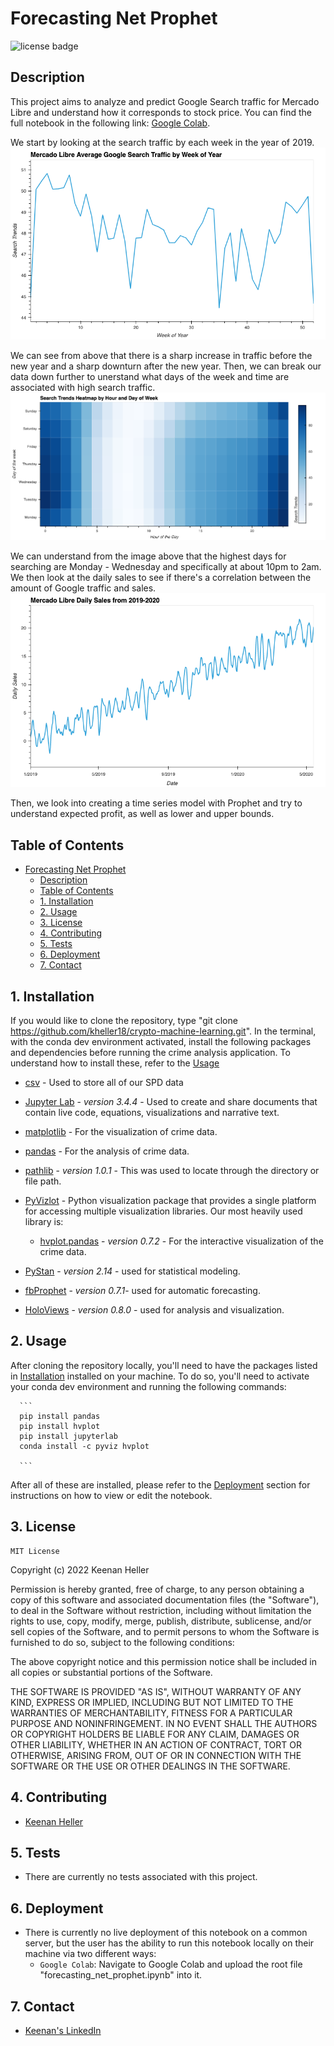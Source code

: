 # Forecasting Net Prophet

![license badge](https://shields.io/badge/license-mit-blue)


## Description

This project aims to analyze and predict Google Search traffic for Mercado Libre and understand how it corresponds to stock price. You can find the full notebook in the following link: [Google Colab](https://colab.research.google.com/drive/1NjAByhL7P6VcBBCj2_USxRy8g97WGCsO#scrollTo=XobvBTMTe4CC).

We start by looking at the search traffic by each week in the year of 2019.
![application screenshot](/Images/average_traffic_wk_yr.png)

We can see from above that there is a sharp increase in traffic before the new year and a sharp downturn after the new year.  Then, we can break our data down further to unerstand what days of the week and time are associated with high search traffic.
![application screenshot](/Images/search_trends_hm.png)

We can understand from the image above that the highest days for searching are Monday - Wednesday and specifically at about 10pm to 2am.  We then look at the daily sales to see if there's a correlation between the amount of Google traffic and sales.
![application screenshot](/Images/daily_sales_2019_2020.png)

Then, we look into creating a time series model with Prophet and try to understand expected profit, as well as lower and upper bounds.

## Table of Contents

- [Forecasting Net Prophet](#forecasting-net-prophet)
  - [Description](#description)
  - [Table of Contents](#table-of-contents)
  - [1. Installation](#1-installation)
  - [2. Usage](#2-usage)
  - [3. License](#3-license)
  - [4. Contributing](#4-contributing)
  - [5. Tests](#5-tests)
  - [6. Deployment](#6-deployment)
  - [7. Contact](#7-contact)


## 1. Installation

  If you would like to clone the repository, type "git clone https://github.com/kheller18/crypto-machine-learning.git".
  In the terminal, with the conda dev environment activated, install the following packages and dependencies before running the crime analysis application. To understand how to install these, refer to the [Usage](#2-usage)

  * [csv](https://docs.python.org/3/library/csv.html) - Used to store all of our SPD data

  * [Jupyter Lab](https://jupyterlab.readthedocs.io/en/stable/) - *version 3.4.4* - Used to create and share documents that contain live code, equations, visualizations and narrative text.

  * [matplotlib](https://matplotlib.org/) - For the visualization of crime data.

  * [pandas](https://pandas.pydata.org/docs/) - For the analysis of crime data.

  * [pathlib](https://docs.python.org/3/library/pathlib.html) - *version 1.0.1* - This was used to locate through the directory or file path.

  * [PyVizlot](https://pyviz.org/) -  Python visualization package that provides a single platform for accessing multiple visualization libraries. Our most heavily used library is:

    * [hvplot.pandas](https://hvplot.holoviz.org/user_guide/Introduction.html) - *version 0.7.2* - For the interactive visualization of the crime data.

  * [PyStan](https://pystan.readthedocs.io/en/latest/) - *version 2.14* - used for statistical modeling.

  * [fbProphet](https://pypi.org/project/fbprophet/) - *version 0.7.1*- used for automatic forecasting.

  * [HoloViews](https://holoviews.org/) - *version 0.8.0* - used for analysis and visualization.


## 2. Usage

  After cloning the repository locally, you'll need to have the packages listed in [Installation](#1-installation) installed on your machine. To do so, you'll need to activate your conda dev environment and running the following commands:

      ```
      pip install pandas
      pip install hvplot
      pip install jupyterlab
      conda install -c pyviz hvplot

      ```

  After all of these are installed, please refer to the [Deployment](#6-deployment) section for instructions on how to view or edit the notebook.


## 3. License

	MIT License

  Copyright (c) 2022 Keenan Heller

  Permission is hereby granted, free of charge, to any person obtaining a copy
  of this software and associated documentation files (the "Software"), to deal
  in the Software without restriction, including without limitation the rights
  to use, copy, modify, merge, publish, distribute, sublicense, and/or sell
  copies of the Software, and to permit persons to whom the Software is
  furnished to do so, subject to the following conditions:

  The above copyright notice and this permission notice shall be included in all
  copies or substantial portions of the Software.

  THE SOFTWARE IS PROVIDED "AS IS", WITHOUT WARRANTY OF ANY KIND, EXPRESS OR
  IMPLIED, INCLUDING BUT NOT LIMITED TO THE WARRANTIES OF MERCHANTABILITY,
  FITNESS FOR A PARTICULAR PURPOSE AND NONINFRINGEMENT. IN NO EVENT SHALL THE
  AUTHORS OR COPYRIGHT HOLDERS BE LIABLE FOR ANY CLAIM, DAMAGES OR OTHER
  LIABILITY, WHETHER IN AN ACTION OF CONTRACT, TORT OR OTHERWISE, ARISING FROM,
  OUT OF OR IN CONNECTION WITH THE SOFTWARE OR THE USE OR OTHER DEALINGS IN THE
  SOFTWARE.



## 4. Contributing

  + [Keenan Heller](https://github.com/kheller18)


## 5. Tests

  + There are currently no tests associated with this project.


## 6. Deployment
  + There is currently no live deployment of this notebook on a common server, but the user has the ability to run this notebook locally on their machine via two different ways:
    + `Google Colab`: Navigate to Google Colab and upload the root file "forecasting_net_prophet.ipynb" into it.


## 7. Contact

  + [Keenan's LinkedIn](https://www.linkedin.com/in/keenanheller/)
